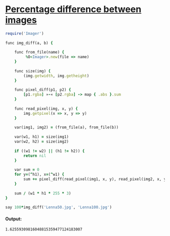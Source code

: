 [1]: https://rosettacode.org/wiki/Percentage_difference_between_images

# [Percentage difference between images][1]

```ruby
require('Imager')
 
func img_diff(a, b) {
 
    func from_file(name) {
         %O<Imager>.new(file => name)
    }
 
    func size(img) {
        (img.getwidth, img.getheight)
    }
 
    func pixel_diff(p1, p2) {
        [p1.rgba] »-« [p2.rgba] -> map { .abs }.sum
    }
 
    func read_pixel(img, x, y) {
        img.getpixel(x => x, y => y)
    }
 
    var(img1, img2) = (from_file(a), from_file(b))
 
    var(w1, h1) = size(img1)
    var(w2, h2) = size(img2)
 
    if ((w1 != w2) || (h1 != h2)) {
        return nil
    }
 
    var sum = 0
    for y=(^h1), x=(^w1) {
        sum += pixel_diff(read_pixel(img1, x, y), read_pixel(img2, x, y))
    }
 
    sum / (w1 * h1 * 255 * 3)
}
 
say 100*img_diff('Lenna50.jpg', 'Lenna100.jpg')
```

#### Output:
```
1.62559309816048815359477124183007
```
